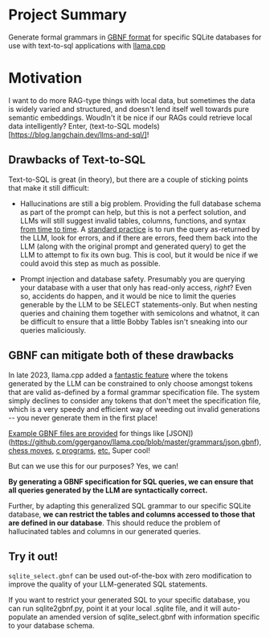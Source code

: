 # Project Summary
Generate formal grammars in [GBNF format](https://github.com/ggerganov/llama.cpp/blob/master/grammars/README.md) for specific SQLite databases for use with text-to-sql applications with [llama.cpp](https://github.com/ggerganov/llama.cpp)

# Motivation
I want to do more RAG-type things with local data, but sometimes the data is widely varied and structured, and doesn't lend itself well towards pure semantic embeddings. Woudln't it be nice if our RAGs could retrieve local data intelligently? Enter, (text-to-SQL models)[https://blog.langchain.dev/llms-and-sql/]!

## Drawbacks of Text-to-SQL
Text-to-SQL is great (in theory), but there are a couple of sticking points that make it still difficult:

* Hallucinations are still a big problem. Providing the full database schema as part of the prompt can help, but this is not a perfect solution, and LLMs will still suggest invalid tables, columns, functions, and syntax [from time to time](https://www.chatdb.ai/post/naturalsql-vs-sqlcoder-for-text-to-sql#sqlcoder-(failed-%E2%9D%8C)). A [standard practice](https://patterns.app/blog/2023-01-18-crunchbot-sql-analyst-gpt?ref=blog.langchain.dev) is to run the query as-returned by the LLM, look for errors, and if there are errors, feed them back into the LLM (along with the original prompt and generated query) to get the LLM to attempt to fix its own bug. This is cool, but it would be nice if we could avoid this step as much as possible.

* Prompt injection and database safety. Presumably you are querying your database with a user that only has read-only access, *right*? Even so, accidents do happen, and it would be nice to limit the queries generable by the LLM to be SELECT statements-only. But when nesting queries and chaining them together with semicolons and whatnot, it can be difficult to ensure that a little Bobby Tables isn't sneaking into our queries maliciously.

## GBNF can mitigate both of these drawbacks

In late 2023, llama.cpp added a [fantastic feature](https://buduroiu.com/blog/llm-grammars-gbnf/) where the tokens generated by the LLM can be constrained to only choose amongst tokens that are valid as-defined by a formal grammar specification file. The system simply declines to consider any tokens that don't meet the specification file, which is a very speedy and efficient way of weeding out invalid generations -- you never generate them in the first place!

[Example GBNF files are provided](https://github.com/ggerganov/llama.cpp/tree/master/grammars) for things like [JSON])(https://github.com/ggerganov/llama.cpp/blob/master/grammars/json.gbnf), [chess moves](https://github.com/ggerganov/llama.cpp/blob/master/grammars/chess.gbnf), [c programs](https://github.com/ggerganov/llama.cpp/blob/master/grammars/chess.gbnf), [etc.](https://github.com/ggerganov/llama.cpp/blob/master/grammars/arithmetic.gbnf) Super cool!

But can we use this for our purposes? Yes, we can!

**By generating a GBNF specification for SQL queries, we can ensure that all queries generated by the LLM are syntactically correct.**

Further, by adapting this generalized SQL grammar to our specific SQLite database, **we can restrict the tables and columns accessed to those that are defined in our database**. This should reduce the problem of hallucinated tables and columns in our generated queries.


## Try it out!

`sqlite_select.gbnf` can be used out-of-the-box with zero modification to improve the quality of your LLM-generated SQL statements.

If you want to restrict your generated SQL to your specific database, you can run sqlite2gbnf.py, point it at your local .sqlite file, and it will auto-populate an amended version of sqlite_select.gbnf with information specific to your database schema.



